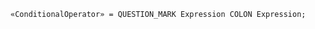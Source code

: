 <!-- This file is generated automatically by infrastructure scripts. Please don't edit by hand. -->

```{ .ebnf .slang-ebnf #ConditionalOperator }
«ConditionalOperator» = QUESTION_MARK Expression COLON Expression;
```
